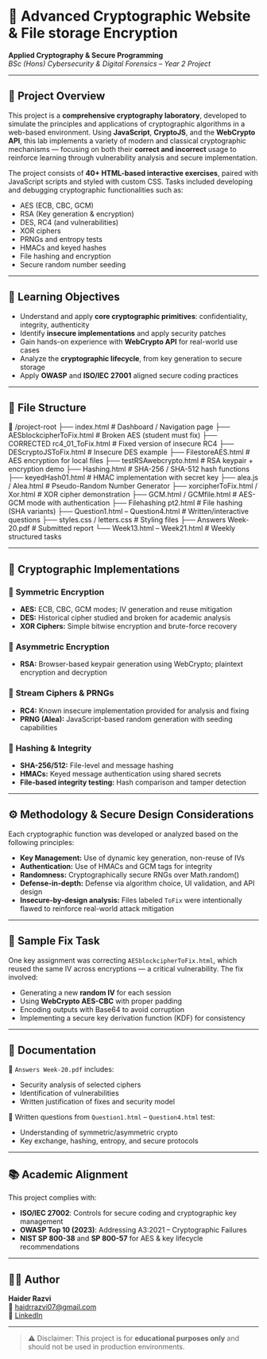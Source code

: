 
# 🔐 Advanced Cryptographic Website & File storage Encryption  
**Applied Cryptography & Secure Programming**  
_BSc (Hons) Cybersecurity & Digital Forensics – Year 2 Project_

---

## 📌 Project Overview

This project is a **comprehensive cryptography laboratory**, developed to simulate the principles and applications of cryptographic algorithms in a web-based environment. Using **JavaScript**, **CryptoJS**, and the **WebCrypto API**, this lab implements a variety of modern and classical cryptographic mechanisms — focusing on both their **correct and incorrect** usage to reinforce learning through vulnerability analysis and secure implementation.

The project consists of **40+ HTML-based interactive exercises**, paired with JavaScript scripts and styled with custom CSS. Tasks included developing and debugging cryptographic functionalities such as:

- AES (ECB, CBC, GCM)
- RSA (Key generation & encryption)
- DES, RC4 (and vulnerabilities)
- XOR ciphers
- PRNGs and entropy tests
- HMACs and keyed hashes
- File hashing and encryption
- Secure random number seeding

---

## 🧠 Learning Objectives

- Understand and apply **core cryptographic primitives**: confidentiality, integrity, authenticity
- Identify **insecure implementations** and apply security patches
- Gain hands-on experience with **WebCrypto API** for real-world use cases
- Analyze the **cryptographic lifecycle**, from key generation to secure storage
- Apply **OWASP** and **ISO/IEC 27001** aligned secure coding practices

---

## 📁 File Structure

📂 /project-root ├── index.html # Dashboard / Navigation page ├── AESblockcipherToFix.html # Broken AES (student must fix) ├── CORRECTED rc4_01_ToFix.html # Fixed version of insecure RC4 ├── DEScryptoJSToFix.html # Insecure DES example ├── FilestoreAES.html # AES encryption for local files ├── testRSAwebcrypto.html # RSA keypair + encryption demo ├── Hashing.html # SHA-256 / SHA-512 hash functions ├── keyedHash01.html # HMAC implementation with secret key ├── alea.js / Alea.html # Pseudo-Random Number Generator ├── xorcipherToFix.html / Xor.html # XOR cipher demonstration ├── GCM.html / GCMfile.html # AES-GCM mode with authentication ├── Filehashing pt2.html # File hashing (SHA variants) ├── Question1.html – Question4.html # Written/interactive questions ├── styles.css / letters.css # Styling files ├── Answers Week-20.pdf # Submitted report └── Week13.html – Week21.html # Weekly structured tasks


---

## 🔐 Cryptographic Implementations

### 🔸 **Symmetric Encryption**
- **AES:** ECB, CBC, GCM modes; IV generation and reuse mitigation
- **DES:** Historical cipher studied and broken for academic analysis
- **XOR Ciphers:** Simple bitwise encryption and brute-force recovery

### 🔸 **Asymmetric Encryption**
- **RSA:** Browser-based keypair generation using WebCrypto; plaintext encryption and decryption

### 🔸 **Stream Ciphers & PRNGs**
- **RC4:** Known insecure implementation provided for analysis and fixing
- **PRNG (Alea):** JavaScript-based random generation with seeding capabilities

### 🔸 **Hashing & Integrity**
- **SHA-256/512:** File-level and message hashing
- **HMACs:** Keyed message authentication using shared secrets
- **File-based integrity testing:** Hash comparison and tamper detection

---

## ⚙️ Methodology & Secure Design Considerations

Each cryptographic function was developed or analyzed based on the following principles:

- **Key Management:** Use of dynamic key generation, non-reuse of IVs
- **Authentication:** Use of HMACs and GCM tags for integrity
- **Randomness:** Cryptographically secure RNGs over Math.random()
- **Defense-in-depth:** Defense via algorithm choice, UI validation, and API design
- **Insecure-by-design analysis:** Files labeled `ToFix` were intentionally flawed to reinforce real-world attack mitigation

---

## 🧩 Sample Fix Task

One key assignment was correcting `AESblockcipherToFix.html`, which reused the same IV across encryptions — a critical vulnerability. The fix involved:
- Generating a new **random IV** for each session
- Using **WebCrypto AES-CBC** with proper padding
- Encoding outputs with Base64 to avoid corruption
- Implementing a secure key derivation function (KDF) for consistency

---

## 📑 Documentation

🧾 `Answers Week-20.pdf` includes:
- Security analysis of selected ciphers
- Identification of vulnerabilities
- Written justification of fixes and security model

📄 Written questions from `Question1.html` – `Question4.html` test:
- Understanding of symmetric/asymmetric crypto
- Key exchange, hashing, entropy, and secure protocols

---

## 📚 Academic Alignment

This project complies with:
- **ISO/IEC 27002**: Controls for secure coding and cryptographic key management
- **OWASP Top 10 (2023)**: Addressing A3:2021 – Cryptographic Failures
- **NIST SP 800-38** and **SP 800-57** for AES & key lifecycle recommendations

---

## 👨‍💻 Author

**Haider Razvi**  
📧 haidrrazvi07@gmail.com  
🔗 [LinkedIn](https://www.linkedin.com/in/haider-razvi-26ab532ab)

---

> ⚠️ Disclaimer: This project is for **educational purposes only** and should not be used in production environments.



